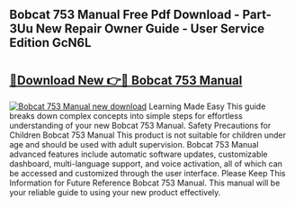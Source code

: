 ## Bobcat 753 Manual Free Pdf Download - Part-3Uu New Repair Owner Guide - User Service Edition GcN6L

# <h2><a href="http://bc32681.oget.top/?id=Bobcat+753+Manual">🔗Download New 👉🔴 Bobcat 753 Manual</a></h2>

[![Bobcat 753 Manual new download](https://i.imgur.com/5g1atiW.png)](http://bc32681.oget.top/?id=Bobcat+753+Manual)
Learning Made Easy This guide breaks down complex concepts into simple steps for effortless understanding of your new Bobcat 753 Manual. Safety Precautions for Children Bobcat 753 Manual This product is not suitable for children under age and should be used with adult supervision. Bobcat 753 Manual advanced features include automatic software updates, customizable dashboard, multi-language support, and voice activation, all of which can be accessed and customized through the user interface. Please Keep This Information for Future Reference Bobcat 753 Manual. This manual will be your reliable guide to using your new product effectively.
